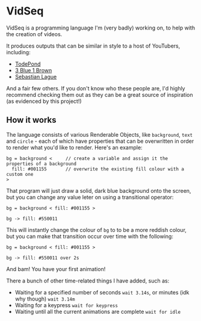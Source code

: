 # VidSeq

VidSeq is a programming language I'm (very badly) working on, to help with the creation of videos.

It produces outputs that can be similar in style to a host of YouTubers, including:
- [TodePond](https://www.youtube.com/c/TodePond)
- [3 Blue 1 Brown](https://www.youtube.com/channel/UCYO_jab_esuFRV4b17AJtAw)
- [Sebastian Lague](https://www.youtube.com/c/SebastianLague)

And a fair few others. If you don't know who these people are, I'd highly recommend checking them out as they can be a great source of inspiration (as evidenced by this project!)

## How it works

The language consists of various Renderable Objects, like `background`, `text` and `circle` - each of which have properties that can be overwritten in order to render what you'd like to render. Here's an example:

```
bg = background <     // create a variable and assign it the properties of a background
  fill: #001155       // overwrite the existing fill colour with a custom one
>
```

That program will just draw a solid, dark blue background onto the screen, but you can change any value leter on using a transitional operator:

```
bg = background < fill: #001155 >

bg -> fill: #550011
```

This will instantly change the colour of `bg` to to be a more reddish colour, but you can make that transition occur over time with the following:

```
bg = background < fill: #001155 >

bg -> fill: #550011 over 2s
```

And bam! You have your first animation!

There a bunch of other time-related things I have added, such as:
- Waiting for a specified number of seconds `wait 3.14s`, or minutes (idk why though) `wait 3.14m`
- Waiting for a keypress `wait for keypress`
- Waiting until all the current animations are complete `wait for idle`

